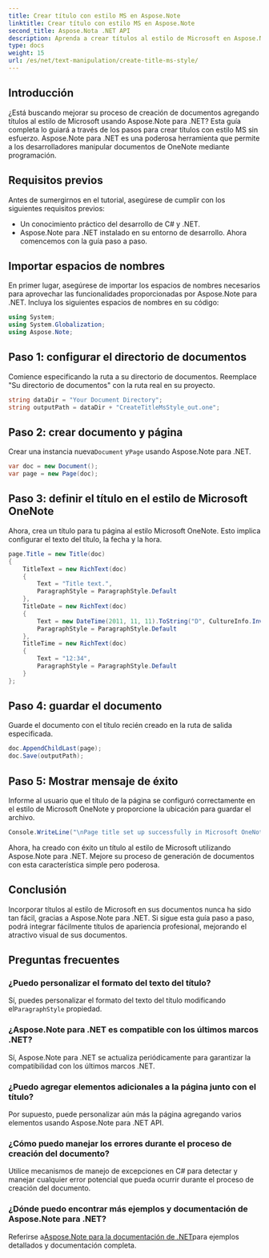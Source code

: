 ```yaml
---
title: Crear título con estilo MS en Aspose.Note
linktitle: Crear título con estilo MS en Aspose.Note
second_title: Aspose.Nota .NET API
description: Aprenda a crear títulos al estilo de Microsoft en Aspose.Note para .NET. Mejore la presentación de sus documentos con este tutorial fácil de seguir.
type: docs
weight: 15
url: /es/net/text-manipulation/create-title-ms-style/
---
```

## Introducción
¿Está buscando mejorar su proceso de creación de documentos agregando títulos al estilo de Microsoft usando Aspose.Note para .NET? Esta guía completa lo guiará a través de los pasos para crear títulos con estilo MS sin esfuerzo. Aspose.Note para .NET es una poderosa herramienta que permite a los desarrolladores manipular documentos de OneNote mediante programación.
## Requisitos previos
Antes de sumergirnos en el tutorial, asegúrese de cumplir con los siguientes requisitos previos:
- Un conocimiento práctico del desarrollo de C# y .NET.
- Aspose.Note para .NET instalado en su entorno de desarrollo.
Ahora comencemos con la guía paso a paso.
## Importar espacios de nombres
En primer lugar, asegúrese de importar los espacios de nombres necesarios para aprovechar las funcionalidades proporcionadas por Aspose.Note para .NET. Incluya los siguientes espacios de nombres en su código:
```csharp
using System;
using System.Globalization;
using Aspose.Note;
```
## Paso 1: configurar el directorio de documentos
Comience especificando la ruta a su directorio de documentos. Reemplace "Su directorio de documentos" con la ruta real en su proyecto.
```csharp
string dataDir = "Your Document Directory";
string outputPath = dataDir + "CreateTitleMsStyle_out.one";
```
## Paso 2: crear documento y página
 Crear una instancia nueva`Document` y`Page` usando Aspose.Note para .NET.
```csharp
var doc = new Document();
var page = new Page(doc);
```
## Paso 3: definir el título en el estilo de Microsoft OneNote
Ahora, crea un título para tu página al estilo Microsoft OneNote. Esto implica configurar el texto del título, la fecha y la hora.
```csharp
page.Title = new Title(doc)
{
    TitleText = new RichText(doc)
    {
        Text = "Title text.",
        ParagraphStyle = ParagraphStyle.Default
    },
    TitleDate = new RichText(doc)
    {
        Text = new DateTime(2011, 11, 11).ToString("D", CultureInfo.InvariantCulture),
        ParagraphStyle = ParagraphStyle.Default
    },
    TitleTime = new RichText(doc)
    {
        Text = "12:34",
        ParagraphStyle = ParagraphStyle.Default
    }
};
```
## Paso 4: guardar el documento
Guarde el documento con el título recién creado en la ruta de salida especificada.
```csharp
doc.AppendChildLast(page);
doc.Save(outputPath);
```
## Paso 5: Mostrar mensaje de éxito
Informe al usuario que el título de la página se configuró correctamente en el estilo de Microsoft OneNote y proporcione la ubicación para guardar el archivo.
```csharp
Console.WriteLine("\nPage title set up successfully in Microsoft OneNote style.\nFile saved at " + outputPath);
```
Ahora, ha creado con éxito un título al estilo de Microsoft utilizando Aspose.Note para .NET. Mejore su proceso de generación de documentos con esta característica simple pero poderosa.
## Conclusión
Incorporar títulos al estilo de Microsoft en sus documentos nunca ha sido tan fácil, gracias a Aspose.Note para .NET. Si sigue esta guía paso a paso, podrá integrar fácilmente títulos de apariencia profesional, mejorando el atractivo visual de sus documentos.
## Preguntas frecuentes
### ¿Puedo personalizar el formato del texto del título?
 Sí, puedes personalizar el formato del texto del título modificando el`ParagraphStyle` propiedad.
### ¿Aspose.Note para .NET es compatible con los últimos marcos .NET?
Sí, Aspose.Note para .NET se actualiza periódicamente para garantizar la compatibilidad con los últimos marcos .NET.
### ¿Puedo agregar elementos adicionales a la página junto con el título?
Por supuesto, puede personalizar aún más la página agregando varios elementos usando Aspose.Note para .NET API.
### ¿Cómo puedo manejar los errores durante el proceso de creación del documento?
Utilice mecanismos de manejo de excepciones en C# para detectar y manejar cualquier error potencial que pueda ocurrir durante el proceso de creación del documento.
### ¿Dónde puedo encontrar más ejemplos y documentación de Aspose.Note para .NET?
 Referirse a[Aspose.Note para la documentación de .NET](https://reference.aspose.com/note/net/)para ejemplos detallados y documentación completa.